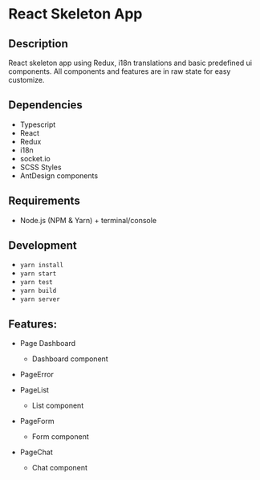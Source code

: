# React Skeleton App

## Description
React skeleton app using Redux, i18n translations and basic predefined ui components.
All components and features are in raw state for easy customize.

## Dependencies
- Typescript
- React
- Redux
- i18n
- socket.io
- SCSS Styles
- AntDesign components

## Requirements
- Node.js (NPM & Yarn) + terminal/console

## Development
- `yarn install`
- `yarn start`
- `yarn test`
- `yarn build`
- `yarn server`

## Features:
- Page Dashboard
	- Dashboard component

- PageError

- PageList
	- List component

- PageForm
	- Form component

- PageChat
	- Chat component
